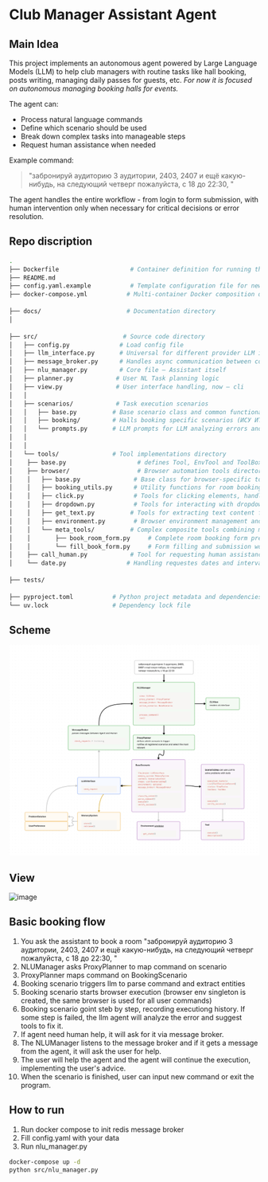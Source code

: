 # Club Manager Assistant Agent
## Main Idea

This project implements an autonomous agent powered by Large Language Models (LLM) to help club managers with routine tasks like hall booking, posts writing, managing daily passes for guests, etc. *For now it is focused on autonomous managing booking halls for events.*

The agent can:
- Process natural language commands
- Define which scenario should be used
- Break down complex tasks into manageable steps 
- Request human assistance when needed


Example command:
> "забронируй аудиторию 3 аудитории, 2403, 2407 и ещё какую-нибудь, на следующий четверг пожалуйста, с 18 до 22:30, "

The agent handles the entire workflow - from login to form submission, with human intervention only when necessary for critical decisions or error resolution.
## Repo discription
```bash
.
├── Dockerfile                    # Container definition for running the application
├── README.md
├── config.yaml.example           # Template configuration file for new deployments
├── docker-compose.yml           # Multi-container Docker composition definition

├── docs/                        # Documentation directory
│

├── src/                        # Source code directory
│   ├── config.py              # Load config file
│   ├── llm_interface.py       # Universal for different provider LLM integration interface
│   ├── message_broker.py      # Handles async communication between components (now between llm and user)
│   ├── nlu_manager.py         # Core file – Assistant itself
│   ├── planner.py            # User NL Task planning logic
│   ├── view.py               # User interface handling, now – cli
│   │
│   ├── scenarios/            # Task execution scenarios
│   │   ├── base.py          # Base scenario class and common functionality
│   │   ├── booking/         # Halls booking specific scenarios (ИСУ ИТМО)
│   │   └── prompts.py       # LLM prompts for LLM analyzing errors and suggesting tools
│   │
│   │
│   └── tools/               # Tool implementations directory
│    ├── base.py                    # defines Tool, EnvTool and ToolBox
│    ├── browser/                   # Browser automation tools directory
│    │   ├── base.py               # Base class for browser-specific tools
│    │   ├── booking_utils.py      # Utility functions for room booking (interval mapping, room ID extraction, etc)
│    │   ├── click.py              # Tools for clicking elements, handling navigation, filling forms
│    │   ├── dropdown.py           # Tools for interacting with dropdown menus
│    │   ├── get_text.py          # Tools for extracting text content from elements
│    │   ├── environment.py        # Browser environment management and state tracking
│    │   └── meta_tools/          # Complex composite tools combining multiple atomic operations
│    │       ├── book_room_form.py     # Complete room booking form preparation workflow
│    │       └── fill_book_form.py     # Form filling and submission workflow  
│    ├── call_human.py            # Tool for requesting human assistance via message broker
│    └── date.py                 # Handling requestes dates and intervals

├── tests/                   

├── pyproject.toml           # Python project metadata and dependencies
└── uv.lock                  # Dependency lock file
```
## Scheme
![image](images_readme/scheme_agent.png)

## View
![image](images_readme/cli_view.png)

## Basic booking flow
1. You ask the assistant to book a room "забронируй аудиторию 3 аудитории, 2403, 2407 и ещё какую-нибудь, на следующий четверг пожалуйста, с 18 до 22:30, "
2. NLUManager asks ProxyPlanner to map command on scenario
3. ProxyPlanner maps command on BookingScenario
4. Booking scenario triggers llm to parse command and extract entities
5. Booking scenario starts browser execution (browser env singleton is created, the same browser is used for all user commands)
6. Booking scenario goint steb by step, recording executiong history. If some step is failed, the llm agent will analyze the error and suggest tools to fix it.
7. If agent need human help, it will ask for it via message broker.
8. The NLUManager listens to the message broker and if it gets a message from the agent, it will ask the user for help.
9. The user will help the agent and the agent will continue the execution, implementing the user's advice.
10. When the scenario is finished, user can input new command or exit the program.

## How to run
1. Run docker compose to init redis message broker
2. Fill config.yaml with your data
3. Run nlu_manager.py
```bash
docker-compose up -d
python src/nlu_manager.py
```

